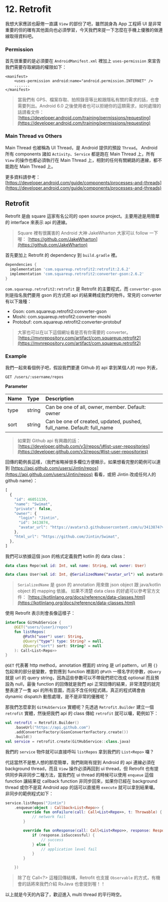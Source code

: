 # 12. Retrofit

我想大家應該也厭倦一直講 `View` 的部份了吧，雖然說身為 App 工程師 UI 是非常重要的但的確有其他面向也必須學習，今天我們來提一下怎麼在手機上優雅的做連線取得資料吧。

### Permission

首先很重要的是必須要在 `AndroidManifest.xml` 裡加上 `uses-permission` 來宣告我們需要存取網路的權限如下：

```markup
<manifest>
    <uses-permission android:name="android.permission.INTERNET" />
    .......
</manifest>
```

> 當我們有 GPS、檔案存取、拍照錄音等比較跟隱私有關的需求的話，也會需要列出。Android 6.0 之後使用者也可以拒絕你的這類需求，如何處理的話請看文件： [https://developer.android.com/training/permissions/requesting](https://developer.android.com/training/permissions/requesting)

### Main Thread vs Others

Main Thread 也被稱為 UI Thread，是 Android 提供的預設 `Thread`。 Android 所有 components 諸如 `Activity`、`Service` 都是跑在 Main Thread 上，所有 `View` 的操作也都必須執行在 Main Thread 上，相對的任何有關網路的連線，都不能跑在 Main Thread 上。

更多資料請參考： [https://developer.android.com/guide/components/processes-and-threads](https://developer.android.com/guide/components/processes-and-threads)

## Retrofit

Retrofit 是由 square 這家有名公司的 open source project。主要用途是用簡單的 interface 來表示 api 的連線。

> Square 裡有很厲害的 Android 大神 JakeWharton 大家可以 follow 一下喔： [https://github.com/JakeWharton](https://github.com/JakeWharton)

首先要加上 Retrofit 的 dependency 到 `build.gradle` 裡。

```groovy
dependencies {
  implementation 'com.squareup.retrofit2:retrofit:2.6.2'
  implementation 'com.squareup.retrofit2:converter-gson:2.6.2'
}
```

`com.squareup.retrofit2:retrofit` 是 Retrofit 的主要程式，而 `converter-gson` 則是指名我們要用 gson 的方式把 api 的結果轉成我們的物件。常見的 converter 有以下幾種：

* Gson: com.squareup.retrofit2:converter-gson
* Moshi: com.squareup.retrofit2:converter-moshi
* Protobuf: com.squareup.retrofit2:converter-protobuf

> 大家也可以在以下這個網址看是否有你需要的 converter。 [https://mvnrepository.com/artifact/com.squareup.retrofit2](https://mvnrepository.com/artifact/com.squareup.retrofit2)

### Example

我們一起來看個例子吧，假設我們要連 Github 的 api 拿到某個人的 repo 列表，

```text
GET /users/:username/repos
```

**Parameter**

| Name | Type | Description |
| :--- | :--- | :--- |
| type | string | Can be one of all, owner, member. Default: owner |
| sort | string | Can be one of created, updated, pushed, full\_name. Default: full\_name |

> 如果對 Github api 有興趣的話： [https://developer.github.com/v3/repos/\#list-user-repositories](https://developer.github.com/v3/repos/#list-user-repositories)

回傳的範例長這樣，（我們省略掉很多欄位方便顯示，如果想看完整的範例可以連到 [https://api.github.com/users/Jintin/repos](https://api.github.com/users/Jintin/repos) 看看，或把 Jintin 改成任何人的 github name）：

```javascript
[
  {
    "id": 46051130,
    "name": "Swimat",
    "private": false,
    "owner": {
      "login": "Jintin",
      "id": 3413874,
      "avatar_url": "https://avatars3.githubusercontent.com/u/3413874?v=4"
    },
    "html_url": "https://github.com/Jintin/Swimat",
  },
]
```

我們可以依據這個 json 的格式定義我們 kotlin 的 data class：

```kotlin
data class Repo(val id: Int, val name: String, val owner: User)

data class User(val id: Int, @SerializedName("avatar_url") val avatarUrl: String)
```

> `SerializedName` 是 gson 的 annotation 用來做 json object 跟 java/kotlin object 的 mapping 依據。 如果不清楚 data class 的好處可以參考官方文件： [https://kotlinlang.org/docs/reference/data-classes.html](https://kotlinlang.org/docs/reference/data-classes.html)

使用 Retrofit 表示則會長像這樣子：

```kotlin
interface GitHubService {
    @GET("users/{user}/repos")
    fun listRepos(
        @Path("user") user: String,
        @Query("type") type: String? = null,
        @Query("sort") sort: String? = null
    ): Call<List<Repo>>
}
```

`@GET` 代表著 http method，annotation 裡面的 string 是 url pattern，url 用 `{}` 包起來的部分是變數，會對應到 function 裡面的 `@Path` 一樣名字的參數，`@Query` 就是 url 的 query string，因為這些參數可以不帶我們把它改成 optional 而且預設為 null，最後 function 的回傳就是我們 api 正常回傳的結果，非常清楚的就完整表達了一隻 api 的所有意圖，而且不含任何程式碼，真正的程式碼會由 dynamic dispatch 動態處理，是不是非常的優雅呢？

那我們怎麼拿到 `GitHubService` 實體呢？先透過 `Retrofit.Builder` 建立一個 `retrofit` 實體，然後把我們 api 的 class 傳給 `retrofit` 就可以囉，範例如下：

```kotlin
val retrofit = Retrofit.Builder()
    .baseUrl("https://api.github.com")
    .addConverterFactory(GsonConverterFactory.create())
    .build()
val service = retrofit.create(GitHubService::class.java)
```

我們的 `service` 物件就可以直接呼叫 `listRepos` 拿到我們的 `List<Repo>` 囉？

代誌當然不是憨人想的那麼簡單，我們剛剛有提到 Android 的 api 連線必須在 background thread，而且 `View` 操作必須再回到 ui thread，但 Retrofit 也有提供同步與非同步二種方法，當我們在 ui thread 的時候可以使用 `enqueue` 這個 function 讓結果從 callback function 非同步回來，如果你已經在 background thread 或你不是寫 Android app 的話可以直接用 `execute` 就可以拿到結果囉。 非同步的範例程式如下：

```kotlin
service.listRepos("Jintin")
    .enqueue(object : Callback<List<Repo>> {
        override fun onFailure(call: Call<List<Repo>>, t: Throwable) {
            // network fail
        }

        override fun onResponse(call: Call<List<Repo>>, response: Response<List<Repo>>) {
            if (response.isSuccessful) {
                // success
            } else {
                // application level fail
            }
        }

    })
```

> 除了在 Call&lt;?&gt; 這種回傳結構，Retrofit 也支援 `Observable` 的方式，有機會的話將來我們介紹 RxJava 也會提到喔！！

以上就是今天的內容了，歡迎進入 multi thread 的平行時空。

